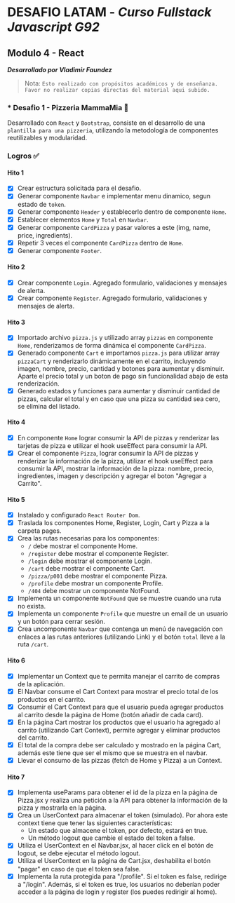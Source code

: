 # DESAFIO LATAM - _Curso Fullstack Javascript G92_

## Modulo 4 - React

**_Desarrollado por Vladimir Faundez_**
> Nota: `Esto realizado con propósitos académicos y de enseñanza. Favor no realizar copias directas del material aqui subido.`

### * Desafio 1 - Pizzeria MammaMia 🍕

Desarrollado con `React` y `Bootstrap`, consiste en el desarrollo de una `plantilla para una pizzeria`, utilizando la metodología de componentes reutilizables y modularidad.

### Logros ✅  

#### Hito 1

- [x] Crear estructura solicitada para el desafio.
- [x] Generar componente `Navbar` e implementar menu dinamico, segun estado de `token`.
- [x] Generar componente `Header` y establecerlo dentro de componente `Home`.
- [x] Establecer elementos `Home` y `Total` en `Navbar`.
- [x] Generar componente `CardPizza` y pasar valores a este (img, name, price, ingredients).
- [x] Repetir 3 veces el componente `CardPizza` dentro de `Home`.
- [x] Generar componente `Footer`.

#### Hito 2

- [x] Crear componente `Login`. Agregado formulario, validaciones y mensajes de alerta.
- [x] Crear componente `Register`. Agregado formulario, validaciones y mensajes de alerta.

#### Hito 3

- [x] Importado archivo `pizza.js` y utilizado array `pizzas` en componente `Home`, renderizamos de forma dinámica el componente `CardPizza`.
- [x] Generado componente `Cart` e importamos `pizza.js` para utilizar array `pizzaCart` y renderizarlo dinámicamente en el carrito, incluyendo imagen, nombre, precio, cantidad y botones para aumentar y disminuir. Aparte el precio total y un boton de pago sin funcionalidad abajo de esta renderización.
- [x] Generado estados y funciones para aumentar y disminuir cantidad de pizzas, calcular el total y en caso que una pizza su cantidad sea cero, se elimina del listado.

#### Hito 4

- [x] En componente `Home` lograr consumir la API de pizzas y renderizar las tarjetas de pizza e utilizar el hook useEffect para consumir la API.
- [x] Crear el componente `Pizza`, lograr consumir la API de pizzas y renderizar la información de la pizza, utilizar el hook useEffect para consumir la API, mostrar la información de la pizza: nombre, precio, ingredientes, imagen y descripción y agregar el boton "Agregar a Carrito".

#### Hito 5

- [x] Instalado y configurado `React Router Dom`.
- [x] Traslada los componentes Home, Register, Login, Cart y Pizza a la carpeta pages.
- [x] Crea las rutas necesarias para los componentes:
  - `/` debe mostrar el componente Home.
  - `/register` debe mostrar el componente Register.
  - `/login` debe mostrar el componente Login.
  - `/cart` debe mostrar el componente Cart.
  - `/pizza/p001` debe mostrar el componente Pizza.
  - `/profile` debe mostrar un componente Profile.
  - `/404` debe mostrar un componente NotFound.
- [x] Implementa un componente `NotFound` que se muestre cuando una ruta no exista.
- [x] Implementa un componente `Profile` que muestre un email de un usuario y un botón para cerrar sesión.
- [x] Crea uncomponente `Navbar` que contenga un menú de navegación con enlaces a las rutas anteriores (utilizando Link) y el botón `total` lleve a la ruta `/cart`.

#### Hito 6

- [x] Implementar un Context que te permita manejar el carrito de compras de la aplicación.
- [x] El Navbar consume el Cart Context para mostrar el precio total de los productos en el carrito.
- [x] Consumir el Cart Context para que el usuario pueda agregar productos al carrito desde la página de Home (botón añadir de cada card).
- [x] En la página Cart mostrar los productos que el usuario ha agregado al carrito (utilizando Cart Context), permite agregar y eliminar productos del carrito.
- [x] El total de la compra debe ser calculado y mostrado en la página Cart, además este tiene que ser el mismo que se muestra en el navbar.
- [x] Llevar el consumo de las pizzas (fetch de Home y Pizza) a un Context.

#### Hito 7

- [x] Implementa useParams para obtener el id de la pizza en la página de Pizza.jsx y realiza una petición a la API para obtener la información de la pizza y mostrarla en la página.
- [x] Crea un UserContext para almacenar el token (simulado). Por ahora este context tiene que tener las siguientes características:
  - Un estado que almacene el token, por defecto, estará en true.
  - Un método logout que cambie el estado del token a false.
- [x] Utiliza el UserContext en el Navbar.jsx, al hacer click en el botón de logout, se debe ejecutar el método logout.
- [x] Utiliza el UserContext en la página de Cart.jsx, deshabilita el botón "pagar" en caso de que el token sea false.
- [x] Implementa la ruta protegida para "/profile". Si el token es false, redirige a "/login". Además, si el token es true, los usuarios no deberían poder acceder a la página de login y register (los puedes redirigir al home).
